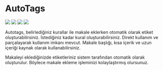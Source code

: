 # AutoTags

<img src="https://img.shields.io/badge/dle-10.6-007dad.svg">
<img src="https://img.shields.io/badge/lang-tr-ff0000.svg">
<img src="https://img.shields.io/badge/lang-en-000099.svg">
<img src="https://img.shields.io/badge/lang-ru-009900.svg">

Autotags, belirlediğiniz kurallar ile makale eklerken otomatik olarak etiket oluşturabilirsiniz. İstediğiniz kadar kural oluşturabilirsiniz. Direkt kullanım ve parçalayarak kullanım imkanı mevcut. Makale başlığı, kısa içerik ve uzun içeriği kaynak olarak kullanabilirsiniz.

Makaleyi eklediğinizde etiketleriniz sistem tarafından otomatik olarak oluşturulur. Böylece makale ekleme işleminizi kolaylaştırmış olursunuz.
